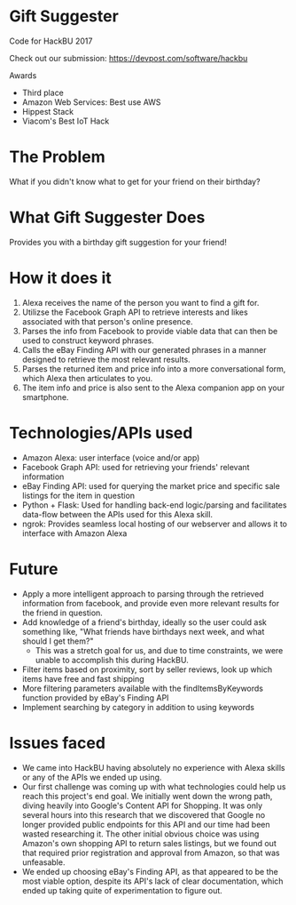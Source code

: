 # Gift Suggester #
Code for HackBU 2017

Check out our submission: https://devpost.com/software/hackbu

Awards
- Third place
- Amazon Web Services: Best use AWS
- Hippest Stack
- Viacom's Best IoT Hack

# The Problem #
What if you didn't know what to get for your friend on their birthday?

# What Gift Suggester Does #
Provides you with a birthday gift suggestion for your friend!

# How it does it #
1. Alexa receives the name of the person you want to find a gift for.
2. Utilizse the Facebook Graph API to retrieve interests and likes associated with that person's online presence.
3. Parses the info from Facebook to provide viable data that can then be used to construct keyword phrases.
4. Calls the eBay Finding API with our generated phrases in a manner designed to retrieve the most relevant results.
5. Parses the returned item and price info into a more conversational form, which Alexa then articulates to you.
6. The item info and price is also sent to the Alexa companion app on your smartphone.

# Technologies/APIs used #
- Amazon Alexa: user interface (voice and/or app)
- Facebook Graph API: used for retrieving your friends' relevant information
- eBay Finding API: used for querying the market price and specific sale listings for the item in question
- Python + Flask: Used for handling back-end logic/parsing and facilitates data-flow between the APIs used for this Alexa skill.
- ngrok: Provides seamless local hosting of our webserver and allows it to interface with Amazon Alexa

# Future #
- Apply a more intelligent approach to parsing through the retrieved information from facebook, and provide even more relevant results for the friend in question.
- Add knowledge of a friend's birthday, ideally so the user could ask something like, "What friends have birthdays next week, and what should I get them?"
  - This was a stretch goal for us, and due to time constraints, we were unable to accomplish this during HackBU.
- Filter items based on proximity, sort by seller reviews, look up which items have free and fast shipping
- More filtering parameters available with the findItemsByKeywords function provided by eBay's Finding API
- Implement searching by category in addition to using keywords

# Issues faced #
- We came into HackBU having absolutely no experience with Alexa skills or any of the APIs we ended up using.
- Our first challenge was coming up with what technologies could help us reach this project's end goal. We initially went down the wrong path, diving heavily into Google's Content API for Shopping. It was only several hours into this research that we discovered that Google no longer provided public endpoints for this API and our time had been wasted researching it. The other initial obvious choice was using Amazon's own shopping API to return sales listings, but we found out that required prior registration and approval from Amazon, so that was unfeasable.
- We ended up choosing eBay's Finding API, as that appeared to be the most viable option, despite its API's lack of clear documentation, which ended up taking quite of experimentation to figure out.
